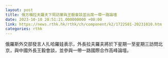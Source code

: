 ```yaml
---
layout: post
title: 俄方稱拉夫羅夫下周訪華與王毅會談並出席一帶一路論壇
date: 2023-10-10 20:51:21.000000000 +08:00
link: https://news.rthk.hk/rthk/ch/component/k2/1722581-20231010.htm
categories: rthk
---
```


俄羅斯外交部發言人扎哈羅娃表示，外長拉夫羅夫將於下星期一至星期三訪問北京，與中國外長王毅會談，並參與一帶一路國際合作高峰論壇。
